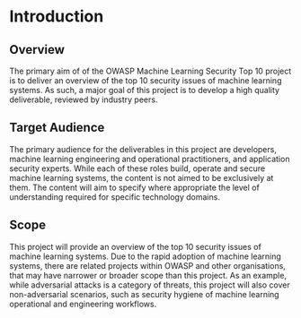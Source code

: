 # Introduction

## Overview

The primary aim of of the OWASP Machine Learning Security Top 10 project is to
deliver an overview of the top 10 security issues of machine learning systems.
As such, a major goal of this project is to develop a high quality deliverable,
reviewed by industry peers.

## Target Audience

The primary audience for the deliverables in this project are developers,
machine learning engineering and operational practitioners, and application
security experts. While each of these roles build, operate and secure machine
learning systems, the content is not aimed to be exclusively at them. The
content will aim to specify where appropriate the level of understanding
required for specific technology domains.

## Scope

This project will provide an overview of the top 10 security issues of machine
learning systems. Due to the rapid adoption of machine learning systems, there
are related projects within OWASP and other organisations, that may have
narrower or broader scope than this project. As an example, while adversarial
attacks is a category of threats, this project will also cover non-adversarial
scenarios, such as security hygiene of machine learning operational and
engineering workflows.
